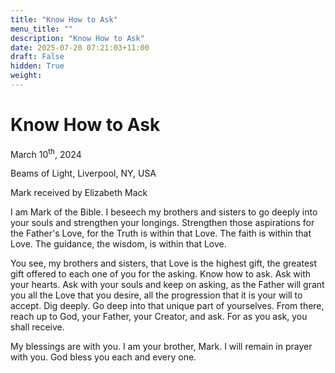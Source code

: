 ```yaml
---
title: "Know How to Ask"
menu_title: ""
description: "Know How to Ask"
date: 2025-07-20 07:21:03+11:00
draft: False
hidden: True
weight:
---
```

# Know How to Ask

March 10<sup>th</sup>, 2024

Beams of Light, Liverpool, NY, USA

Mark received by Elizabeth Mack

I am Mark of the Bible. I beseech my brothers and sisters to go deeply into your souls and strengthen your longings. Strengthen those aspirations for the Father's Love, for the Truth is within that Love. The faith is within that Love. The guidance, the wisdom, is within that Love.

You see, my brothers and sisters, that Love is the highest gift, the greatest gift offered to each one of you for the asking. Know how to ask. Ask with your hearts. Ask with your souls and keep on asking, as the Father will grant you all the Love that you desire, all the progression that it is your will to accept. Dig deeply. Go deep into that unique part of yourselves. From there, reach up to God, your Father, your Creator, and ask. For as you ask, you shall receive.

My blessings are with you. I am your brother, Mark. I will remain in prayer with you. God bless you each and every one.

